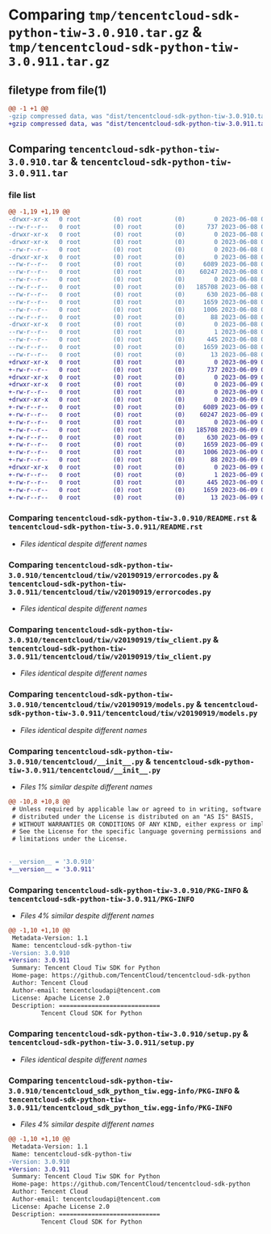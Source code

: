 # Comparing `tmp/tencentcloud-sdk-python-tiw-3.0.910.tar.gz` & `tmp/tencentcloud-sdk-python-tiw-3.0.911.tar.gz`

## filetype from file(1)

```diff
@@ -1 +1 @@
-gzip compressed data, was "dist/tencentcloud-sdk-python-tiw-3.0.910.tar", last modified: Thu Jun  8 09:23:04 2023, max compression
+gzip compressed data, was "dist/tencentcloud-sdk-python-tiw-3.0.911.tar", last modified: Fri Jun  9 02:29:43 2023, max compression
```

## Comparing `tencentcloud-sdk-python-tiw-3.0.910.tar` & `tencentcloud-sdk-python-tiw-3.0.911.tar`

### file list

```diff
@@ -1,19 +1,19 @@
-drwxr-xr-x   0 root         (0) root         (0)        0 2023-06-08 09:23:04.000000 tencentcloud-sdk-python-tiw-3.0.910/
--rw-r--r--   0 root         (0) root         (0)      737 2023-06-08 09:23:04.000000 tencentcloud-sdk-python-tiw-3.0.910/README.rst
-drwxr-xr-x   0 root         (0) root         (0)        0 2023-06-08 09:23:04.000000 tencentcloud-sdk-python-tiw-3.0.910/tencentcloud/
-drwxr-xr-x   0 root         (0) root         (0)        0 2023-06-08 09:23:04.000000 tencentcloud-sdk-python-tiw-3.0.910/tencentcloud/tiw/
--rw-r--r--   0 root         (0) root         (0)        0 2023-06-08 09:23:04.000000 tencentcloud-sdk-python-tiw-3.0.910/tencentcloud/tiw/__init__.py
-drwxr-xr-x   0 root         (0) root         (0)        0 2023-06-08 09:23:04.000000 tencentcloud-sdk-python-tiw-3.0.910/tencentcloud/tiw/v20190919/
--rw-r--r--   0 root         (0) root         (0)     6089 2023-06-08 09:23:04.000000 tencentcloud-sdk-python-tiw-3.0.910/tencentcloud/tiw/v20190919/errorcodes.py
--rw-r--r--   0 root         (0) root         (0)    60247 2023-06-08 09:23:04.000000 tencentcloud-sdk-python-tiw-3.0.910/tencentcloud/tiw/v20190919/tiw_client.py
--rw-r--r--   0 root         (0) root         (0)        0 2023-06-08 09:23:04.000000 tencentcloud-sdk-python-tiw-3.0.910/tencentcloud/tiw/v20190919/__init__.py
--rw-r--r--   0 root         (0) root         (0)   185708 2023-06-08 09:23:04.000000 tencentcloud-sdk-python-tiw-3.0.910/tencentcloud/tiw/v20190919/models.py
--rw-r--r--   0 root         (0) root         (0)      630 2023-06-08 09:23:04.000000 tencentcloud-sdk-python-tiw-3.0.910/tencentcloud/__init__.py
--rw-r--r--   0 root         (0) root         (0)     1659 2023-06-08 09:23:04.000000 tencentcloud-sdk-python-tiw-3.0.910/PKG-INFO
--rw-r--r--   0 root         (0) root         (0)     1006 2023-06-08 09:23:04.000000 tencentcloud-sdk-python-tiw-3.0.910/setup.py
--rw-r--r--   0 root         (0) root         (0)       88 2023-06-08 09:23:04.000000 tencentcloud-sdk-python-tiw-3.0.910/setup.cfg
-drwxr-xr-x   0 root         (0) root         (0)        0 2023-06-08 09:23:04.000000 tencentcloud-sdk-python-tiw-3.0.910/tencentcloud_sdk_python_tiw.egg-info/
--rw-r--r--   0 root         (0) root         (0)        1 2023-06-08 09:23:04.000000 tencentcloud-sdk-python-tiw-3.0.910/tencentcloud_sdk_python_tiw.egg-info/dependency_links.txt
--rw-r--r--   0 root         (0) root         (0)      445 2023-06-08 09:23:04.000000 tencentcloud-sdk-python-tiw-3.0.910/tencentcloud_sdk_python_tiw.egg-info/SOURCES.txt
--rw-r--r--   0 root         (0) root         (0)     1659 2023-06-08 09:23:04.000000 tencentcloud-sdk-python-tiw-3.0.910/tencentcloud_sdk_python_tiw.egg-info/PKG-INFO
--rw-r--r--   0 root         (0) root         (0)       13 2023-06-08 09:23:04.000000 tencentcloud-sdk-python-tiw-3.0.910/tencentcloud_sdk_python_tiw.egg-info/top_level.txt
+drwxr-xr-x   0 root         (0) root         (0)        0 2023-06-09 02:29:43.000000 tencentcloud-sdk-python-tiw-3.0.911/
+-rw-r--r--   0 root         (0) root         (0)      737 2023-06-09 02:29:43.000000 tencentcloud-sdk-python-tiw-3.0.911/README.rst
+drwxr-xr-x   0 root         (0) root         (0)        0 2023-06-09 02:29:43.000000 tencentcloud-sdk-python-tiw-3.0.911/tencentcloud/
+drwxr-xr-x   0 root         (0) root         (0)        0 2023-06-09 02:29:43.000000 tencentcloud-sdk-python-tiw-3.0.911/tencentcloud/tiw/
+-rw-r--r--   0 root         (0) root         (0)        0 2023-06-09 02:29:43.000000 tencentcloud-sdk-python-tiw-3.0.911/tencentcloud/tiw/__init__.py
+drwxr-xr-x   0 root         (0) root         (0)        0 2023-06-09 02:29:43.000000 tencentcloud-sdk-python-tiw-3.0.911/tencentcloud/tiw/v20190919/
+-rw-r--r--   0 root         (0) root         (0)     6089 2023-06-09 02:29:43.000000 tencentcloud-sdk-python-tiw-3.0.911/tencentcloud/tiw/v20190919/errorcodes.py
+-rw-r--r--   0 root         (0) root         (0)    60247 2023-06-09 02:29:43.000000 tencentcloud-sdk-python-tiw-3.0.911/tencentcloud/tiw/v20190919/tiw_client.py
+-rw-r--r--   0 root         (0) root         (0)        0 2023-06-09 02:29:43.000000 tencentcloud-sdk-python-tiw-3.0.911/tencentcloud/tiw/v20190919/__init__.py
+-rw-r--r--   0 root         (0) root         (0)   185708 2023-06-09 02:29:43.000000 tencentcloud-sdk-python-tiw-3.0.911/tencentcloud/tiw/v20190919/models.py
+-rw-r--r--   0 root         (0) root         (0)      630 2023-06-09 02:29:43.000000 tencentcloud-sdk-python-tiw-3.0.911/tencentcloud/__init__.py
+-rw-r--r--   0 root         (0) root         (0)     1659 2023-06-09 02:29:43.000000 tencentcloud-sdk-python-tiw-3.0.911/PKG-INFO
+-rw-r--r--   0 root         (0) root         (0)     1006 2023-06-09 02:29:43.000000 tencentcloud-sdk-python-tiw-3.0.911/setup.py
+-rw-r--r--   0 root         (0) root         (0)       88 2023-06-09 02:29:43.000000 tencentcloud-sdk-python-tiw-3.0.911/setup.cfg
+drwxr-xr-x   0 root         (0) root         (0)        0 2023-06-09 02:29:43.000000 tencentcloud-sdk-python-tiw-3.0.911/tencentcloud_sdk_python_tiw.egg-info/
+-rw-r--r--   0 root         (0) root         (0)        1 2023-06-09 02:29:43.000000 tencentcloud-sdk-python-tiw-3.0.911/tencentcloud_sdk_python_tiw.egg-info/dependency_links.txt
+-rw-r--r--   0 root         (0) root         (0)      445 2023-06-09 02:29:43.000000 tencentcloud-sdk-python-tiw-3.0.911/tencentcloud_sdk_python_tiw.egg-info/SOURCES.txt
+-rw-r--r--   0 root         (0) root         (0)     1659 2023-06-09 02:29:43.000000 tencentcloud-sdk-python-tiw-3.0.911/tencentcloud_sdk_python_tiw.egg-info/PKG-INFO
+-rw-r--r--   0 root         (0) root         (0)       13 2023-06-09 02:29:43.000000 tencentcloud-sdk-python-tiw-3.0.911/tencentcloud_sdk_python_tiw.egg-info/top_level.txt
```

### Comparing `tencentcloud-sdk-python-tiw-3.0.910/README.rst` & `tencentcloud-sdk-python-tiw-3.0.911/README.rst`

 * *Files identical despite different names*

### Comparing `tencentcloud-sdk-python-tiw-3.0.910/tencentcloud/tiw/v20190919/errorcodes.py` & `tencentcloud-sdk-python-tiw-3.0.911/tencentcloud/tiw/v20190919/errorcodes.py`

 * *Files identical despite different names*

### Comparing `tencentcloud-sdk-python-tiw-3.0.910/tencentcloud/tiw/v20190919/tiw_client.py` & `tencentcloud-sdk-python-tiw-3.0.911/tencentcloud/tiw/v20190919/tiw_client.py`

 * *Files identical despite different names*

### Comparing `tencentcloud-sdk-python-tiw-3.0.910/tencentcloud/tiw/v20190919/models.py` & `tencentcloud-sdk-python-tiw-3.0.911/tencentcloud/tiw/v20190919/models.py`

 * *Files identical despite different names*

### Comparing `tencentcloud-sdk-python-tiw-3.0.910/tencentcloud/__init__.py` & `tencentcloud-sdk-python-tiw-3.0.911/tencentcloud/__init__.py`

 * *Files 1% similar despite different names*

```diff
@@ -10,8 +10,8 @@
 # Unless required by applicable law or agreed to in writing, software
 # distributed under the License is distributed on an "AS IS" BASIS,
 # WITHOUT WARRANTIES OR CONDITIONS OF ANY KIND, either express or implied.
 # See the License for the specific language governing permissions and
 # limitations under the License.
 
 
-__version__ = '3.0.910'
+__version__ = '3.0.911'
```

### Comparing `tencentcloud-sdk-python-tiw-3.0.910/PKG-INFO` & `tencentcloud-sdk-python-tiw-3.0.911/PKG-INFO`

 * *Files 4% similar despite different names*

```diff
@@ -1,10 +1,10 @@
 Metadata-Version: 1.1
 Name: tencentcloud-sdk-python-tiw
-Version: 3.0.910
+Version: 3.0.911
 Summary: Tencent Cloud Tiw SDK for Python
 Home-page: https://github.com/TencentCloud/tencentcloud-sdk-python
 Author: Tencent Cloud
 Author-email: tencentcloudapi@tencent.com
 License: Apache License 2.0
 Description: ============================
         Tencent Cloud SDK for Python
```

### Comparing `tencentcloud-sdk-python-tiw-3.0.910/setup.py` & `tencentcloud-sdk-python-tiw-3.0.911/setup.py`

 * *Files identical despite different names*

### Comparing `tencentcloud-sdk-python-tiw-3.0.910/tencentcloud_sdk_python_tiw.egg-info/PKG-INFO` & `tencentcloud-sdk-python-tiw-3.0.911/tencentcloud_sdk_python_tiw.egg-info/PKG-INFO`

 * *Files 4% similar despite different names*

```diff
@@ -1,10 +1,10 @@
 Metadata-Version: 1.1
 Name: tencentcloud-sdk-python-tiw
-Version: 3.0.910
+Version: 3.0.911
 Summary: Tencent Cloud Tiw SDK for Python
 Home-page: https://github.com/TencentCloud/tencentcloud-sdk-python
 Author: Tencent Cloud
 Author-email: tencentcloudapi@tencent.com
 License: Apache License 2.0
 Description: ============================
         Tencent Cloud SDK for Python
```

